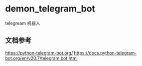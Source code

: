 # demon_telegram_bot
telegream 机器人

## 文档参考
https://python-telegram-bot.org/
https://docs.python-telegram-bot.org/en/v20.7/telegram.bot.html
